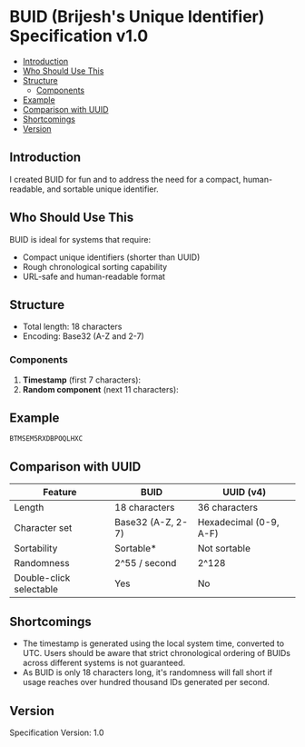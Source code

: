 # BUID (Brijesh's Unique Identifier) Specification v1.0

<!--toc:start-->

- [Introduction](#introduction)
- [Who Should Use This](#who-should-use-this)
- [Structure](#structure)
  - [Components](#components)
- [Example](#example)
- [Comparison with UUID](#comparison-with-uuid)
- [Shortcomings](#shortcomings)
- [Version](#version)
<!--toc:end-->

## Introduction

I created BUID for fun and to address the need for a compact, human-readable, and sortable unique identifier.

## Who Should Use This

BUID is ideal for systems that require:

- Compact unique identifiers (shorter than UUID)
- Rough chronological sorting capability
- URL-safe and human-readable format

## Structure

- Total length: 18 characters
- Encoding: Base32 (A-Z and 2-7)

### Components

1. **Timestamp** (first 7 characters):
2. **Random component** (next 11 characters):

## Example

`BTMSEM5RXDBPOQLHXC`

## Comparison with UUID

| Feature                 | BUID              | UUID (v4)              |
| ----------------------- | ----------------- | ---------------------- |
| Length                  | 18 characters     | 36 characters          |
| Character set           | Base32 (A-Z, 2-7) | Hexadecimal (0-9, A-F) |
| Sortability             | Sortable\*        | Not sortable           |
| Randomness              | 2^55 / second     | 2^128                  |
| Double-click selectable | Yes               | No                     |

## Shortcomings

- The timestamp is generated using the local system time, converted to UTC. Users should be aware that strict chronological ordering of BUIDs across different systems is not guaranteed.
- As BUID is only 18 characters long, it's randomness will fall short if usage reaches over hundred thousand IDs generated per second.

## Version

Specification Version: 1.0
